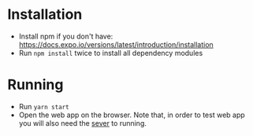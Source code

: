 # Installation
* Install npm if you don't have: https://docs.expo.io/versions/latest/introduction/installation
* Run `npm install` twice to install all dependency modules

# Running
* Run `yarn start`
* Open the web app on the browser. Note that, in order to test web app you will also need the [sever](https://github.com/at-school/server) to running.

